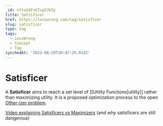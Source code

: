 ```yaml
---
_id: nYta24PsKTvg57KZy
title: Satisficer
href: https://lesswrong.com/tag/satisficer
slug: satisficer
type: tag
tags:
  - LessWrong
  - Concept
  - Tag
synchedAt: '2022-08-29T10:47:25.914Z'
---
```


# Satisficer

A **Satisficer** aims to reach a set level of [[Utility Functions|utility]] rather than maximizing utility. It is a proposed optimization process to the open [Other-izer problem](https://arbital.greaterwrong.com/p/otherizer?l=2r9).

[Video explaining Satisficers vs Maximizers](https://www.youtube.com/watch?v=Ao4jwLwT36M&list=UULB7AzTwc6VFZrBsO2ucBMg&index=5) (and why satisficers are still dangerous)
